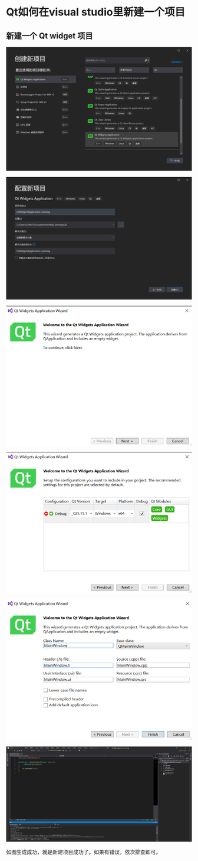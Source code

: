 # Qt如何在visual studio里新建一个项目

## 新建一个 Qt widget 项目

![](asset/newWidgetApplication.png)

![](asset/newWidgetSetting.png)

![](asset/newWidgetWizard.png)

![](asset/newWidgetWizard02.png)

![](asset/newWidgetWizard03.png)

![](asset/newWidgetApplicationSuccess.png)

如图生成成功，就是新建项目成功了。如果有错误，依次排查即可。
